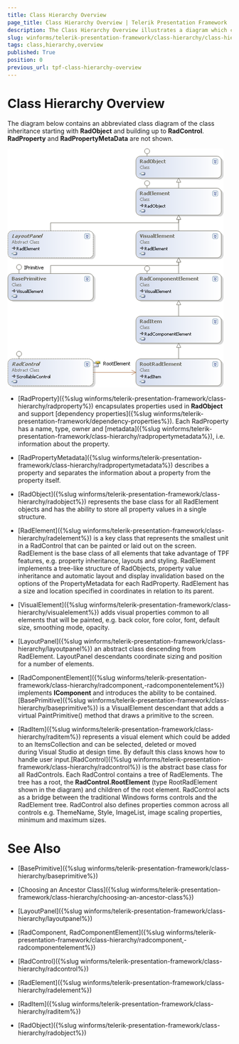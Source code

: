 ```yaml
---
title: Class Hierarchy Overview
page_title: Class Hierarchy Overview | Telerik Presentation Framework
description: The Class Hierarchy Overview illustrates a diagram which contains an abbreviated class diagram of the class inheritance starting with RadObject.
slug: winforms/telerik-presentation-framework/class-hierarchy/class-hierarchy-overview
tags: class,hierarchy,overview
published: True
position: 0
previous_url: tpf-class-hierarchy-overview
---
```


# Class Hierarchy Overview

The diagram below contains an abbreviated class diagram of the class inheritance starting with __RadObject__ and building up to __RadControl__. __RadProperty__ and __RadPropertyMetaData__ are not shown.

![tpf-class-hierarchy-overview 001](images/tpf-class-hierarchy-overview001.png)

* [RadProperty]({%slug winforms/telerik-presentation-framework/class-hierarchy/radproperty%}) encapsulates properties used in __RadObject__ and support [dependency properties]({%slug winforms/telerik-presentation-framework/dependency-properties%}). Each RadProperty has a name, type, owner and [metadata]({%slug winforms/telerik-presentation-framework/class-hierarchy/radpropertymetadata%}), i.e. information about the property.

* [RadPropertyMetadata]({%slug winforms/telerik-presentation-framework/class-hierarchy/radpropertymetadata%}) describes a property and separates the information about a property from the property itself.

* [RadObject]({%slug winforms/telerik-presentation-framework/class-hierarchy/radobject%}) represents the base class for all RadElement objects and has the ability to store all property values in a single structure.

* [RadElement]({%slug winforms/telerik-presentation-framework/class-hierarchy/radelement%}) is a key class that represents the smallest unit in a RadControl that can be painted or laid out on the screen. RadElement is the base class of all elements that take advantage of TPF features, e.g. property inheritance, layouts and styling. RadElement implements a tree-like structure of RadObjects, property value inheritance and automatic layout and display invalidation based on the options of the PropertyMetadata for each RadProperty. RadElement has a size and location specified in coordinates in relation to its parent.

* [VisualElement]({%slug winforms/telerik-presentation-framework/class-hierarchy/visualelement%}) adds visual properties common to all elements that will be painted, e.g. back color, fore color, font, default size, smoothing mode, opacity.

* [LayoutPanel]({%slug winforms/telerik-presentation-framework/class-hierarchy/layoutpanel%}) an abstract class descending from RadElement. LayoutPanel descendants coordinate sizing and position for a number of elements.

* [RadComponentElement]({%slug winforms/telerik-presentation-framework/class-hierarchy/radcomponent,-radcomponentelement%}) implements __IComponent__  and introduces the ability to be contained. [BasePrimitive]({%slug winforms/telerik-presentation-framework/class-hierarchy/baseprimitive%}) is a VisualElement descendant that adds a virtual PaintPrimitive() method that draws a primitive to the screen.

* [RadItem]({%slug winforms/telerik-presentation-framework/class-hierarchy/raditem%}) represents a visual element which could be added to an ItemsCollection and can be selected, deleted or moved during Visual Studio at design time. By default this class knows how to  handle user input.[RadControl]({%slug winforms/telerik-presentation-framework/class-hierarchy/radcontrol%}) is the abstract base class for  all RadControls. Each RadControl contains a tree of RadElements. The tree has a root, the __RadControl.RootElement__ (type  RootRadElement shown in the diagram) and children of the root element. RadControl acts as a bridge between the traditional Windows forms controls  and the RadElement tree. RadControl also defines properties common across all controls e.g. ThemeName, Style, ImageList, image scaling properties, minimum and maximum sizes.


# See Also
* [BasePrimitive]({%slug winforms/telerik-presentation-framework/class-hierarchy/baseprimitive%})

* [Choosing an Ancestor Class]({%slug winforms/telerik-presentation-framework/class-hierarchy/choosing-an-ancestor-class%})

* [LayoutPanel]({%slug winforms/telerik-presentation-framework/class-hierarchy/layoutpanel%})

* [RadComponent, RadComponentElement]({%slug winforms/telerik-presentation-framework/class-hierarchy/radcomponent,-radcomponentelement%})

* [RadControl]({%slug winforms/telerik-presentation-framework/class-hierarchy/radcontrol%})

* [RadElement]({%slug winforms/telerik-presentation-framework/class-hierarchy/radelement%})

* [RadItem]({%slug winforms/telerik-presentation-framework/class-hierarchy/raditem%})

* [RadObject]({%slug winforms/telerik-presentation-framework/class-hierarchy/radobject%})

